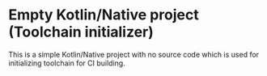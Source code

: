 # Empty Kotlin/Native project (Toolchain initializer)
This is a simple Kotlin/Native project with no source code which is used for initializing toolchain for CI building.
